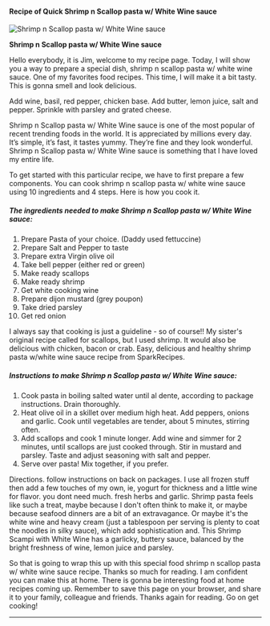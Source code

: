             

#### Recipe of Quick Shrimp n Scallop pasta w/ White Wine sauce

![Shrimp n Scallop pasta w/ White Wine sauce](https://img-global.cpcdn.com/recipes/4854162251579392/751x532cq70/shrimp-n-scallop-pasta-w-white-wine-sauce-recipe-main-photo.jpg)

**Shrimp n Scallop pasta w/ White Wine sauce**

Hello everybody, it is Jim, welcome to my recipe page. Today, I will show you a way to prepare a special dish, shrimp n scallop pasta w/ white wine sauce. One of my favorites food recipes. This time, I will make it a bit tasty. This is gonna smell and look delicious.

Add wine, basil, red pepper, chicken base. Add butter, lemon juice, salt and pepper. Sprinkle with parsley and grated cheese.

Shrimp n Scallop pasta w/ White Wine sauce is one of the most popular of recent trending foods in the world. It is appreciated by millions every day. It’s simple, it’s fast, it tastes yummy. They’re fine and they look wonderful. Shrimp n Scallop pasta w/ White Wine sauce is something that I have loved my entire life.

To get started with this particular recipe, we have to first prepare a few components. You can cook shrimp n scallop pasta w/ white wine sauce using 10 ingredients and 4 steps. Here is how you cook it.

##### The ingredients needed to make Shrimp n Scallop pasta w/ White Wine sauce:

1.  Prepare Pasta of your choice. (Daddy used fettuccine)
2.  Prepare Salt and Pepper to taste
3.  Prepare extra Virgin olive oil
4.  Take bell pepper (either red or green)
5.  Make ready scallops
6.  Make ready shrimp
7.  Get white cooking wine
8.  Prepare dijon mustard (grey poupon)
9.  Take dried parsley
10.  Get red onion

I always say that cooking is just a guideline - so of course!! My sister's original recipe called for scallops, but I used shrimp. It would also be delicious with chicken, bacon or crab. Easy, delicious and healthy shrimp pasta w/white wine sauce recipe from SparkRecipes.

##### Instructions to make Shrimp n Scallop pasta w/ White Wine sauce:

1.  Cook pasta in boiling salted water until al dente, according to package instructions. Drain thoroughly.
2.  Heat olive oil in a skillet over medium high heat. Add peppers, onions and garlic. Cook until vegetables are tender, about 5 minutes, stirring often.
3.  Add scallops and cook 1 minute longer. Add wine and simmer for 2 minutes, until scallops are just cooked through. Stir in mustard and parsley. Taste and adjust seasoning with salt and pepper.
4.  Serve over pasta! Mix together, if you prefer.

Directions. follow instructions on back on packages. I use all frozen stuff then add a few touches of my own, ie, yogurt for thickness and a little wine for flavor. you dont need much. fresh herbs and garlic. Shrimp pasta feels like such a treat, maybe because I don't often think to make it, or maybe because seafood dinners are a bit of an extravagance. Or maybe it's the white wine and heavy cream (just a tablespoon per serving is plenty to coat the noodles in silky sauce), which add sophistication and. This Shrimp Scampi with White Wine has a garlicky, buttery sauce, balanced by the bright freshness of wine, lemon juice and parsley.

So that is going to wrap this up with this special food shrimp n scallop pasta w/ white wine sauce recipe. Thanks so much for reading. I am confident you can make this at home. There is gonna be interesting food at home recipes coming up. Remember to save this page on your browser, and share it to your family, colleague and friends. Thanks again for reading. Go on get cooking!

* * *